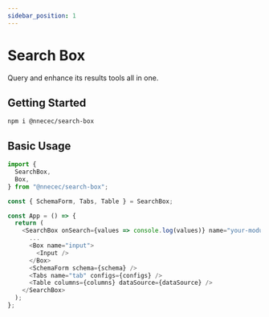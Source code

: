 ```yaml
---
sidebar_position: 1
---
```


# Search Box

Query and enhance its results tools all in one.

## Getting Started

```shell
npm i @nnecec/search-box
```

## Basic Usage

```js
import {
  SearchBox,
  Box,
} from "@nnecec/search-box";

const { SchemaForm, Tabs, Table } = SearchBox;

const App = () => {
  return (
    <SearchBox onSearch={values => console.log(values)} name="your-module">
      ...
      <Box name="input">
        <Input />
      </Box>
      <SchemaForm schema={schema} />
      <Tabs name="tab" configs={configs} />
      <Table columns={columns} dataSource={dataSource} />
    </SearchBox>
  );
};
```
